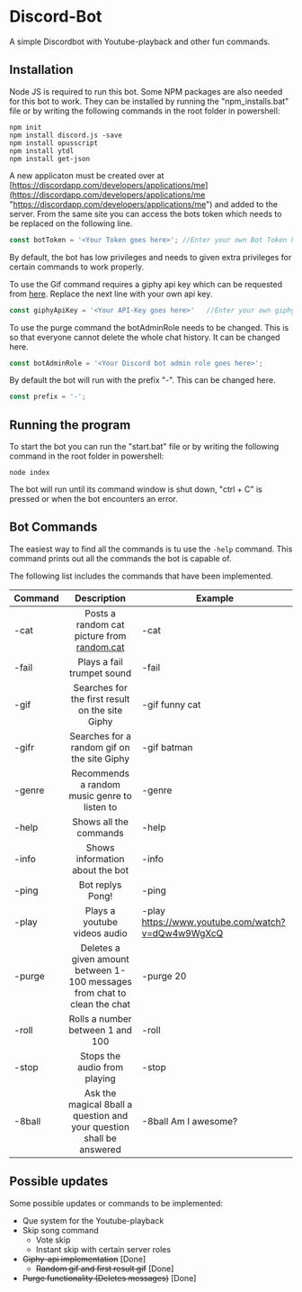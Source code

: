 # Discord-Bot

A simple Discordbot with Youtube-playback and other fun commands.

## Installation

Node JS is required to run this bot.
Some NPM packages are also needed for this bot to work. They can be installed by running the "npm_installs.bat" file or by writing the following commands in the root folder in powershell:    

```
npm init
npm install discord.js -save
npm install opusscript
npm install ytdl
npm install get-json
```
A new applicaton must be created over at [https://discordapp.com/developers/applications/me](https://discordapp.com/developers/applications/me  "https://discordapp.com/developers/applications/me") and added to the server. From the same site you can access the bots token which needs to be replaced on the following line.

```javascript
const botToken = '<Your Token goes here>'; //Enter your own Bot Token here
```
By default, the bot has low privileges and needs to given extra privileges for certain commands to work properly. 

To use the Gif command requires a giphy api key which can be requested from
[here](https://giphy.api-docs.io/1.0/welcome/access-and-api-keys  "https://giphy.api-docs.io/1.0/welcome/access-and-api-keys"). Replace the next line with your own api key.

```javascript
const giphyApiKey = '<Your API-Key goes here>'   //Enter your own giphy-api key here
```

To use the purge command the botAdminRole needs to be changed. This is so that everyone cannot delete the whole chat history. It can be changed here.

```javascript
const botAdminRole = '<Your Discord bot admin role goes here>';
```

By default the bot will run with the prefix "-". This can be changed here.

```javascript
const prefix = '-';
```
 
## Running the program

To start the bot you can run the "start.bat" file or  by writing the following command in the root folder in powershell:

```
node index
```
The bot will run until its command window is shut down, "ctrl + C" is pressed or when the bot encounters an error.

## Bot Commands

The easiest way to find all the commands is tu use the ```-help``` command. This command prints out all the commands the bot is capable of.

The following list includes the commands that have been implemented.

| Command       | Description                                                          					| Example        									|
| ------------- |:-------------------------------------------------------------------------------------:|---------------------------------------------------|
| -cat          | Posts a random cat picture from [random.cat](http://random.cat  "http://random.cat")	| -cat           									|
| -fail         | Plays a fail trumpet sound                                           					| -fail          									|
| -gif          | Searches for the first result on the site Giphy                                		| -gif funny cat 									|
| -gifr         | Searches for a random gif on the site Giphy                                			| -gif batman	 									|			
| -genre        | Recommends a random music genre to listen to                         					| -genre         									|
| -help         | Shows all the commands                                               					| -help         						 			|
| -info         | Shows information about the bot                                      					| -info        										|
| -ping         | Bot replys Pong!                                                     					| -ping      									    |
| -play         | Plays a youtube videos audio                                         					| -play https://www.youtube.com/watch?v=dQw4w9WgXcQ |
| -purge        | Deletes a given amount between 1-100 messages from chat to clean the chat             | -purge 20											|
| -roll         | Rolls a number between 1 and 100                                     					| -roll          									|
| -stop         | Stops the audio from playing                                         					| -stop          									|
| -8ball        | Ask the magical 8ball a question and your question shall be answered 					| -8ball Am I awesome?								|

## Possible updates
Some possible updates or commands to be implemented:
* Que system for the Youtube-playback
* Skip song command
  * Vote skip 
  * Instant skip with certain server roles 
* ~~Giphy-api implementation~~ [Done]
  * ~~Random gif and first result gif~~ [Done]
* ~~Purge functionality (Deletes messages)~~ [Done]
